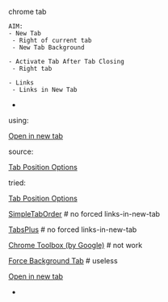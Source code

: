 
chrome tab

```
AIM:
- New Tab
 - Right of current tab
 - New Tab Background
 
- Activate Tab After Tab Closing
 - Right tab
 
- Links
 - Links in New Tab

```


-

using:

[Open in new tab](https://chrome.google.com/webstore/detail/open-in-new-tab/aoilcbjfkbdplcfglkiedhefcomondlk)


source:

[Tab Position Options](https://chrome.google.com/webstore/detail/tab-position-options/fjccjnfkdkdmjohojoggodkigkjkkjhl)

tried:

[Tab Position Options](https://chrome.google.com/webstore/detail/tab-position-options/fjccjnfkdkdmjohojoggodkigkjkkjhl)

[SimpleTabOrder](https://chrome.google.com/webstore/detail/simpletaborder/cekafjbmkfofacenifehbglhmajimhjf) # no forced links-in-new-tab

[TabsPlus](https://chrome.google.com/webstore/detail/tabsplus/nikomkkhhpfoeamojhhgpfkpkdlfhfii) # no forced links-in-new-tab

[Chrome Toolbox (by Google)](https://chrome.google.com/webstore/detail/chrome-toolbox-by-google/fjccknnhdnkbanjilpjddjhmkghmachn/related) # not work

[Force Background Tab](https://chrome.google.com/webstore/detail/force-background-tab/gidlfommnbibbmegmgajdbikelkdcmcl) # useless

[Open in new tab](https://chrome.google.com/webstore/detail/open-in-new-tab/aoilcbjfkbdplcfglkiedhefcomondlk)



-
